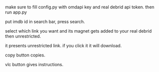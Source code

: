 make sure to fill config.py with omdapi key and real debrid api token. then run app.py

put imdb id in search bar, press search.

select which link you want and its magnet gets added to your real debrid then unrestricted.

it presents unrestricted link. if you click it it will download.

copy button copies.

vlc button gives instructions.
